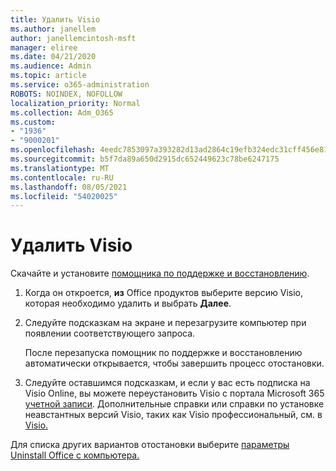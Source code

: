 ```yaml
---
title: Удалить Visio
ms.author: janellem
author: janellemcintosh-msft
manager: eliree
ms.date: 04/21/2020
ms.audience: Admin
ms.topic: article
ms.service: o365-administration
ROBOTS: NOINDEX, NOFOLLOW
localization_priority: Normal
ms.collection: Adm_O365
ms.custom:
- "1936"
- "9000201"
ms.openlocfilehash: 4eedc7853097a393282d13ad2864c19efb324edc31cff456e815180133dd30f1
ms.sourcegitcommit: b5f7da89a650d2915dc652449623c78be6247175
ms.translationtype: MT
ms.contentlocale: ru-RU
ms.lasthandoff: 08/05/2021
ms.locfileid: "54020025"
---
```

# <a name="uninstall-visio"></a>Удалить Visio

Скачайте и установите [помощника по поддержке и восстановлению](https://aka.ms/SARA-OfficeUninstall-Alchemy).
  
1. Когда он откроется, **из** Office продуктов выберите версию Visio, которая необходимо удалить и выбрать **Далее**. 
    
2. Следуйте подсказкам на экране и перезагрузите компьютер при появлении соответствующего запроса.
    
    После перезапуска помощник по поддержке и восстановлению автоматически открывается, чтобы завершить процесс отостановки.
    
3. Следуйте оставшимся подсказкам, и если у вас есть подписка на Visio Online, вы можете переустановить Visio с портала Microsoft 365 [учетной записи](https://portal.office.com/account#installs). Дополнительные справки или справки по установке неавстантных версий Visio, таких как Visio профессиональный, см. в [Visio.](https://support.office.com/article/f98f21e3-aa02-4827-9167-ddab5b025710?wt.mc_id=OfficeAdm_ClientDIA_Alchemy1936) 
    
Для списка других вариантов отостановки выберите [параметры Uninstall Office с компьютера.](https://support.office.com/article/9dd49b83-264a-477a-8fcc-2fdf5dbf61d8?wt.mc_id=OfficeAdm_ClientDIA_Alchemy1936)